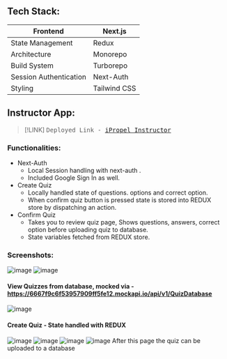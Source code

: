 ## Tech Stack:

| Frontend  | Next.js |
| --- | --- |
| State Management | Redux |
| Architecture | Monorepo |
| Build System | Turborepo |
| Session Authentication | Next-Auth |
| Styling | Tailwind CSS |

## Instructor App:

> [!LINK]
> <samp> Deployed Link - [iPropel Instructor](https://quiz-app-instructor-app.vercel.app/createquiz) </samp>

### Functionalities:

- Next-Auth
    - Local Session handling with next-auth .
    - Included Google Sign In as well.
- Create Quiz
    - Locally handled state of  questions. options and correct option.
    - When confirm quiz button is pressed state is stored into REDUX store by dispatching an action.
- Confirm Quiz
    - Takes you to review quiz page, Shows questions, answers, correct option before uploading quiz to database.
    - State variables fetched from REDUX store.

### Screenshots:


![image](https://github.com/Akkilesh-A/Quiz-App/assets/136828513/816a1a64-9f2d-48ab-a1d6-3343112fa855)
![image](https://github.com/Akkilesh-A/Quiz-App/assets/136828513/96150e25-4bc6-41e8-8f11-6b78fe7e37cb)
#### View Quizzes from database, mocked via -https://6667f9c6f53957909ff5fe12.mockapi.io/api/v1/QuizDatabase
![image](https://github.com/Akkilesh-A/Quiz-App/assets/136828513/eb87b0b0-985c-455b-b50b-6dfa18a4bb50)

#### Create Quiz - State handled with REDUX
![image](https://github.com/Akkilesh-A/Quiz-App/assets/136828513/ee601c39-e8b2-4065-8d11-cbcfb663d909)
![image](https://github.com/Akkilesh-A/Quiz-App/assets/136828513/ebd194b0-dd46-4e70-8922-d21f29048fbc)
![image](https://github.com/Akkilesh-A/Quiz-App/assets/136828513/6636ceed-9d99-4429-8327-1af22c899ab4)
![image](https://github.com/Akkilesh-A/Quiz-App/assets/136828513/1850f4c9-6c6a-4595-893f-49d7444701d8)
After this page the quiz can be uploaded to a database
